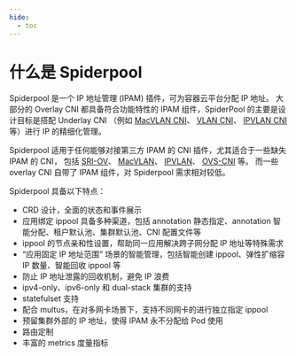```yaml
---
hide:
  - toc
---
```


# 什么是 Spiderpool

Spiderpool 是一个 IP 地址管理 (IPAM) 插件，可为容器云平台分配 IP 地址。
大部分的 Overlay CNI 都具备符合功能特性的 IPAM 组件，SpiderPool 的主要是设计目标是搭配 Underlay CNI
（例如 [MacVLAN CNI](https://github.com/containernetworking/plugins/tree/main/plugins/main/macvlan)、
[VLAN CNI](https://github.com/containernetworking/plugins/tree/main/plugins/main/vlan)、
[IPVLAN CNI](https://github.com/containernetworking/plugins/tree/main/plugins/main/ipvlan)等）进行 IP 的精细化管理。

Spiderpool 适用于任何能够对接第三方 IPAM 的 CNI 插件，尤其适合于一些缺失 IPAM 的 CNI，
包括 [SRI-OV](https://github.com/k8snetworkplumbingwg/sriov-cni)、
[MacVLAN](https://github.com/containernetworking/plugins/tree/main/plugins/main/macvlan)、
[IPVLAN](https://github.com/containernetworking/plugins/tree/main/plugins/main/ipvlan)、
[OVS-CNI](https://github.com/k8snetworkplumbingwg/ovs-cni) 等。
而一些 overlay CNI 自带了 IPAM 组件，对 Spiderpool 需求相对较低。

Spiderpool 具备以下特点：

- CRD 设计，全面的状态和事件展示
- 应用绑定 ippool 具备多种渠道，包括 annotation 静态指定、annotation 智能分配、租户默认池、集群默认池、CNI 配置文件等
- ippool 的节点亲和性设置，帮助同一应用解决跨子网分配 IP 地址等特殊需求
- “应用固定 IP 地址范围” 场景的智能管理，包括智能创建 ippool、弹性扩缩容 IP 数量、智能回收 ippool 等
- 防止 IP 地址泄露的回收机制，避免 IP 浪费
- ipv4-only、ipv6-only 和 dual-stack 集群的支持
- statefulset 支持
- 配合 multus，在对多网卡场景下，支持不同网卡的进行独立指定 ippool
- 预留集群外部的 IP 地址，使得 IPAM 永不分配给 Pod 使用
- 路由定制
- 丰富的 metrics 度量指标
